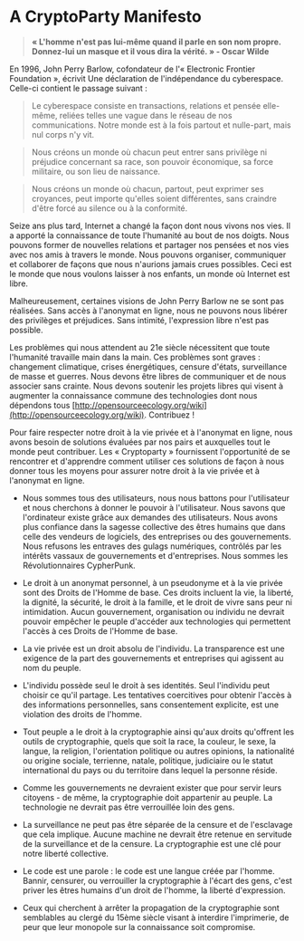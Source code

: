 A CryptoParty Manifesto
=======================

> **« L'homme n'est pas lui-même quand il parle en son nom propre. Donnez-lui un masque et il vous dira la vérité. » - Oscar Wilde**

En 1996, John Perry Barlow, cofondateur de l'« Electronic Frontier Foundation », écrivit Une déclaration de l'indépendance du cyberespace. Celle-ci contient le passage suivant :

> Le cyberespace consiste en transactions, relations et pensée elle-même, reliées telles une vague dans le réseau de nos communications. Notre monde est à la fois partout et nulle-part, mais nul corps n'y vit.

> Nous créons un monde où chacun peut entrer sans privilège ni préjudice concernant sa race, son pouvoir économique, sa force militaire, ou son lieu de naissance.

> Nous créons un monde où chacun, partout, peut exprimer ses croyances, peut importe qu'elles soient différentes, sans craindre d'être forcé au silence ou à la conformité.

Seize ans plus tard, Internet a changé la façon dont nous vivons nos vies. Il a apporté la connaissance de toute l'humanité au bout de nos doigts. Nous pouvons former de nouvelles relations et partager nos pensées et nos vies avec nos amis à travers le monde. Nous pouvons organiser, communiquer et collaborer de façons que nous n'aurions jamais crues possibles. Ceci est le monde que nous voulons laisser à nos enfants, un monde où Internet est libre.

Malheureusement, certaines visions de John Perry Barlow ne se sont pas réalisées. Sans accès à l'anonymat en ligne, nous ne pouvons nous libérer des privilèges et préjudices. Sans intimité, l'expression libre n'est pas possible.

Les problèmes qui nous attendent au 21e siècle nécessitent que toute l'humanité travaille main dans la main. Ces problèmes sont graves : changement climatique, crises énergétiques, censure d'états, surveillance de masse et guerres. Nous devons être libres de communiquer et de nous associer sans crainte. Nous devons soutenir les projets libres qui visent à augmenter la connaissance commune des technologies dont nous dépendons tous [http://opensourceecology.org/wiki](http://opensourceecology.org/wiki). Contribuez !

Pour faire respecter notre droit à la vie privée et à l'anonymat en ligne, nous avons besoin de solutions évaluées par nos pairs et auxquelles tout le monde peut contribuer. Les « Cryptoparty » fournissent l'opportunité de se rencontrer et d'apprendre comment utiliser ces solutions de façon à nous donner tous les moyens pour assurer notre droit à la vie privée et à l'anonymat en ligne.

 * Nous sommes tous des utilisateurs, nous nous battons pour l'utilisateur et nous cherchons à donner le pouvoir à l'utilisateur. Nous savons que l'ordinateur existe grâce aux demandes des utilisateurs. Nous avons plus confiance dans la sagesse collective des êtres humains que dans celle des vendeurs de logiciels, des entreprises ou des gouvernements. Nous refusons les entraves des gulags numériques, contrôlés par les intérêts vassaux de gouvernements et d'entreprises. Nous sommes les Révolutionnaires CypherPunk.

 * Le droit à un anonymat personnel, à un pseudonyme et à la vie privée sont des Droits de l'Homme de base. Ces droits incluent la vie, la liberté, la dignité, la sécurité, le droit à la famille, et le droit de vivre sans peur ni intimidation. Aucun gouvernement, organisation ou individu ne devrait pouvoir empêcher le peuple d'accéder aux technologies qui permettent l'accès à ces Droits de l'Homme de base.

 * La vie privée est un droit absolu de l'individu. La transparence est une exigence de la part des gouvernements et entreprises qui agissent au nom du peuple.

 * L'individu possède seul le droit à ses identités. Seul l'individu peut choisir ce qu'il partage. Les tentatives coercitives pour obtenir l'accès à des informations personnelles, sans consentement explicite, est une violation des droits de l'homme.

 * Tout peuple a le droit à la cryptographie ainsi qu'aux droits qu'offrent les outils de cryptographie, quels que soit la race, la couleur, le sexe, la langue, la religion, l'orientation politique ou autres opinions, la nationalité ou origine sociale, terrienne, natale, politique, judiciaire ou le statut international du pays ou du territoire dans lequel la personne réside.

 * Comme les gouvernements ne devraient exister que pour servir leurs citoyens - de même, la cryptographie doit appartenir au peuple. La technologie ne devrait pas être verrouillée loin des gens.

 * La surveillance ne peut pas être séparée de la censure et de l'esclavage que cela implique. Aucune machine ne devrait être retenue en servitude de la surveillance et de la censure. La cryptographie est une clé pour notre liberté collective.

 * Le code est une parole : le code est une langue créée par l'homme. Bannir, censurer, ou verrouiller la cryptographie à l'écart des gens, c'est priver les êtres humains d'un droit de l'homme, la liberté d'expression.

 * Ceux qui cherchent à arrêter la propagation de la cryptographie sont semblables au clergé du 15ème siècle visant à interdire l'imprimerie, de peur que leur monopole sur la connaissance soit compromise.
 